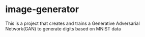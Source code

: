 # image-generator
This is a project that creates and trains a Generative Adversarial Network(GAN) to generate digits based on MNIST data
